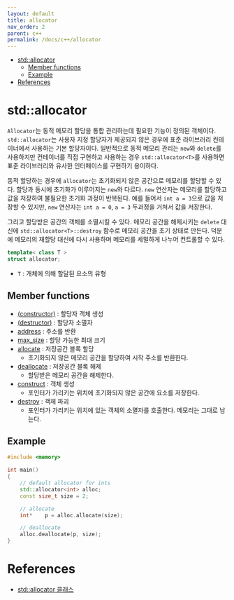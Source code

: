 ```yaml
---
layout: default
title: allocator
nav_order: 2
parent: c++ 
permalink: /docs/c++/allocator
---
```


- [std::allocator](#stdallocator)
	- [Member functions](#member-functions)
	- [Example](#example)
- [References](#references)

# std::allocator

`Allocator`는 동적 메모리 할당을 통합 관리하는데 필요한 기능이 정의된 객체이다. `std::allocator`는 사용자 지정 할당자가 제공되지 않은 경우에 표준 라이브러리 컨테이너에서 사용하는 기본 할당자이다. 일반적으로 동적 메모리 관리는 `new`와 `delete`를 사용하지만 컨테이너를 직접 구현하고 사용하는 경우 `std::allocator<T>`를 사용하면 표준 라이브러리와 유사한 인터페이스를 구현하기 용이하다.  

동적 할당하는 경우에 `allocator`는 초기화되지 않은 공간으로 메모리를 할당할 수 있다. 할당과 동시에 초기화가 이루어지는 `new`와 다르다. `new` 연산자는 메모리를 할당하고 값을 저장하여 불필요한 초기화 과정이 반복된다. 예를 들어서 `int a = 3`으로 값을 저장할 수 있지만, `new` 연산자는 `int a = 0`, `a = 3` 두과정을 거쳐서 값을 저장한다.  

그리고 할당받은 공간의 객체를 소멸시킬 수 있다. 메모리 공간을 해제시키는 `delete` 대신에 `std::allocator<T>::destroy` 함수로 메모리 공간을 초기 상태로 만든다. 덕분에 메모리의 재할당 대신에 다시 사용하며 메모리를 세밀하게 나누어 컨트롤할 수 있다.  


```cpp
template< class T >
struct allocator;
```

- `T` : 개체에 의해 할달된 요소의 유형

## Member functions

- [(constructor)](https://cplusplus.com/reference/memory/allocator/allocator/) : 할당자 객체 생성
- [(destructor)](https://cplusplus.com/reference/memory/allocator/~allocator/) : 할당자 소멸자
- [address](https://cplusplus.com/reference/memory/allocator/address/) : 주소를 반환
- [max_size](https://cplusplus.com/reference/memory/allocator/max_size/) : 할당 가능한 최대 크기
- [allocate](https://cplusplus.com/reference/memory/allocator/allocate/) : 저장공간 블록 할당
  - 초기화되지 않은 메모리 공간을 할당하여 시작 주소를 반환한다.
- [deallocate](https://cplusplus.com/reference/memory/allocator/deallocate/) : 저장공간 블록 해제
  - 할당받은 메모리 공간을 해제한다.
- [construct](https://cplusplus.com/reference/memory/allocator/construct/) : 객체 생성
  - 포인터가 가리키는 위치에 초기화되지 않은 공간에 요소를 저장한다.
- [destroy](https://cplusplus.com/reference/memory/allocator/destroy/) : 객체 파괴
  - 포인터가 가리키는 위치에 있는 객체의 소멸자를 호출한다. 메모리는 그대로 남는다.


## Example

```cpp
#include <memory>

int main()
{
	// default allocator for ints
	std::allocator<int> alloc;
	const size_t size = 2;

	// allocate
	int*	p = alloc.allocate(size);

	// deallocate
	alloc.deallocate(p, size);
}
```



# References

- [std::allocator<T> 클래스](https://woo-dev.tistory.com/51)


